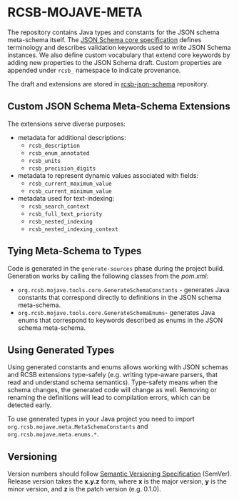 # RCSB-MOJAVE-META

The repository contains Java types and constants for the JSON schema meta-schema itself. The [JSON Schema 
core specification](http://json-schema.org/latest/json-schema-core.html) defines terminology 
and describes validation keywords used to write JSON Schema instances. We also define custom vocabulary 
that extend core keywords by adding new properties to the JSON Schema draft. Custom properties are appended 
under `rcsb_` namespace to indicate provenance.
 
The draft and extensions are stored in [rcsb-json-schema](https://github.com/rcsb/rcsb-json-schema) repository.

## Custom JSON Schema Meta-Schema Extensions
The extensions serve diverse purposes:
- metadata for additional descriptions:
    * `rcsb_description`
    * `rcsb_enum_annotated`
    * `rcsb_units`
    * `rcsb_precision_digits`
- metadata to represent dynamic values associated with fields:
    * `rcsb_current_maximum_value`
    * `rcsb_current_minimum_value`
- metadata used for text-indexing:
    * `rcsb_search_context`   
    * `rcsb_full_text_priority`
    * `rcsb_nested_indexing`
    * `rcsb_nested_indexing_context`
        
## Tying Meta-Schema to Types
Code is generated in the `generate-sources` phase during the project build. Generation works by calling the following 
classes from the _pom.xml_:
- `org.rcsb.mojave.tools.core.GenerateSchemaConstants` - generates Java constants that correspond directly 
to definitions in the JSON schema meta-schema.
- `org.rcsb.mojave.tools.core.GenerateSchemaEnums`- generates Java enums that correspond to keywords described 
as enums in the JSON schema meta-schema.

## Using Generated Types

Using generated constants and enums allows working with JSON schemas and RCSB extensions type-safely (e.g. writing 
type-aware parsers, that read and understand schema semantics). Type-safety means when the schema changes, the 
generated code will change as well. Removing or renaming the definitions will lead to compilation errors, which 
can be detected early.  

To use generated types in your Java project you need to import `org.rcsb.mojave.meta.MetaSchemaConstants` and 
`org.rcsb.mojave.meta.enums.*`.

## Versioning
 Version numbers should follow [Semantic Versioning Specification](https://semver.org/#semantic-versioning-specification-semver) 
(SemVer). Release version takes the **x.y.z** form, where **x** is the major version, **y** is the minor version, 
and **z** is the patch version (e.g. 0.1.0).
